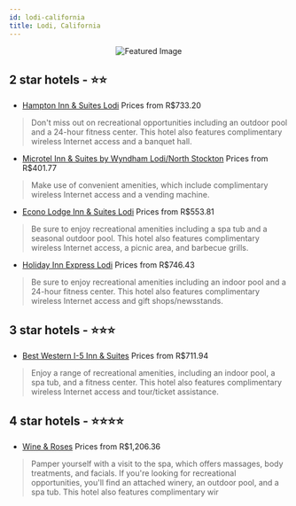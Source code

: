 ```yaml
---
id: lodi-california
title: Lodi, California
---
```


<center><img src="https://i.travelapi.com/hotels/3000000/2050000/2041500/2041427/f2cc3eb0_z.jpg" alt="Featured Image" /></center>


##  2 star hotels - ⭐️⭐️

-    [Hampton Inn & Suites Lodi](https://us.hurb.com/hotels/lodi/hampton-inn-suites-lodi-JNP-JP077490?cmp=18055) Prices from R$733.20
   > Don't miss out on recreational opportunities including an outdoor pool and a 24-hour fitness center. This hotel also features complimentary wireless Internet access and a banquet hall.
-    [Microtel Inn & Suites by Wyndham Lodi/North Stockton](https://us.hurb.com/hotels/lodi/microtel-inn-suites-by-wyndham-lodi-north-stockton-JNP-JP974402?cmp=18055) Prices from R$401.77
   > Make use of convenient amenities, which include complimentary wireless Internet access and a vending machine.
-    [Econo Lodge Inn & Suites Lodi](https://us.hurb.com/hotels/lodi/econo-lodge-inn-suites-lodi-JNP-JP278447?cmp=18055) Prices from R$553.81
   > Be sure to enjoy recreational amenities including a spa tub and a seasonal outdoor pool. This hotel also features complimentary wireless Internet access, a picnic area, and barbecue grills.
-    [Holiday Inn Express Lodi](https://us.hurb.com/hotels/lodi/holiday-inn-express-lodi-JNP-JP077491?cmp=18055) Prices from R$746.43
   > Be sure to enjoy recreational amenities including an indoor pool and a 24-hour fitness center. This hotel also features complimentary wireless Internet access and gift shops/newsstands.

##  3 star hotels - ⭐️⭐️⭐️

-    [Best Western I-5 Inn & Suites](https://us.hurb.com/hotels/lodi/best-western-i-5-inn-suites-JNP-JP987831?cmp=18055) Prices from R$711.94
   > Enjoy a range of recreational amenities, including an indoor pool, a spa tub, and a fitness center. This hotel also features complimentary wireless Internet access and tour/ticket assistance.

##  4 star hotels - ⭐️⭐️⭐️⭐️

-    [Wine & Roses](https://us.hurb.com/hotels/lodi/wine-roses-JNP-JP745924?cmp=18055) Prices from R$1,206.36
   > Pamper yourself with a visit to the spa, which offers massages, body treatments, and facials. If you're looking for recreational opportunities, you'll find an attached winery, an outdoor pool, and a spa tub. This hotel also features complimentary wir
